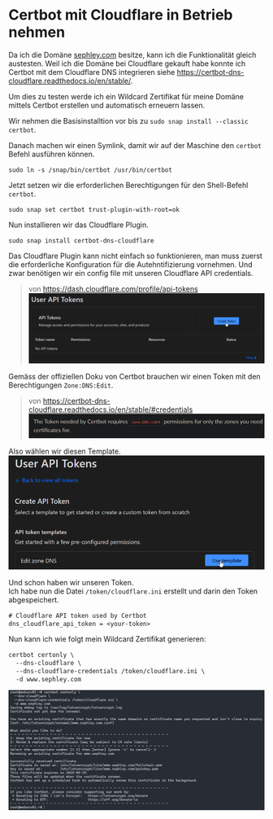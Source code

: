 # Certbot mit Cloudflare in Betrieb nehmen

Da ich die Domäne [sephley.com](https://www.sephley.com) besitze, kann ich die Funktionalität gleich austesten. Weil ich die Domäne bei Cloudflare gekauft habe konnte ich Certbot mit dem Cloudflare DNS integrieren siehe <https://certbot-dns-cloudflare.readthedocs.io/en/stable/>.

Um dies zu testen werde ich ein Wildcard Zertifikat für meine Domäne mittels Certbot erstellen und automatisch erneuern lassen.

Wir nehmen die Basisinstalltion vor bis zu `sudo snap install --classic certbot`.

Danach machen wir einen Symlink, damit wir auf der Maschine den `certbot` Befehl ausführen können.
```
sudo ln -s /snap/bin/certbot /usr/bin/certbot
```

Jetzt setzen wir die erforderlichen Berechtigungen für den Shell-Befehl `certbot`.
```
sudo snap set certbot trust-plugin-with-root=ok
```

Nun installieren wir das Cloudflare Plugin.
```
sudo snap install certbot-dns-cloudflare
```

Das Cloudflare Plugin kann nicht einfach so funktionieren, man muss zuerst die erforderliche Konfiguration für die Autehntifizierung vornehmen. Und zwar benötigen wir ein config file mit unseren Cloudflare API credentials.

>von <https://dash.cloudflare.com/profile/api-tokens>  
![cloudflare_1](../images/cloudflare_1.png)

Gemäss der offiziellen Doku von Certbot brauchen wir einen Token mit den Berechtigungen `Zone:DNS:Edit`.  
>von <https://certbot-dns-cloudflare.readthedocs.io/en/stable/#credentials>  
![certbot_cloudflare_doc](../images/certbot_cloudflare_doc.png)

Also wählen wir diesen Template.
![cloudflare_2](../images/cloudflare_2.png)

Und schon haben wir unseren Token.  
Ich habe nun die Datei `/token/cloudflare.ini` erstellt und darin den Token abgespeichert.

```
# Cloudflare API token used by Certbot
dns_cloudflare_api_token = <your-token>
```

Nun kann ich wie folgt mein Wildcard Zertifikat generieren:
```
certbot certonly \
  --dns-cloudflare \
  --dns-cloudflare-credentials /token/cloudflare.ini \
  -d www.sephley.com
```

![certbot_wildcard](../images/certbot_wildcard.png)